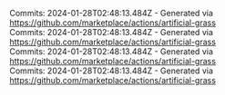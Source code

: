 Commits: 2024-01-28T02:48:13.484Z - Generated via https://github.com/marketplace/actions/artificial-grass
<br>
Commits: 2024-01-28T02:48:13.484Z - Generated via https://github.com/marketplace/actions/artificial-grass
<br>
Commits: 2024-01-28T02:48:13.484Z - Generated via https://github.com/marketplace/actions/artificial-grass
<br>
Commits: 2024-01-28T02:48:13.484Z - Generated via https://github.com/marketplace/actions/artificial-grass
<br>
